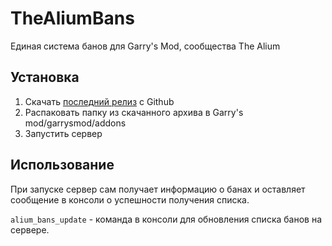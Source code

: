 # TheAliumBans
Единая система банов для Garry's Mod, сообщества The Alium

## Установка
1. Скачать [последний релиз](https://github.com/Pika-Software/TheAliumBanList/releases) с Github
2. Распаковать папку из скачанного архива в Garry's mod/garrysmod/addons
3. Запустить сервер

## Использование
При запуске сервер сам получает информацию о банах и оставляет сообщение в консоли о успешности получения списка.

`alium_bans_update` - команда в консоли для обновления списка банов на сервере.
